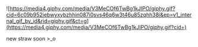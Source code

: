 ![https://media4.giphy.com/media/V3MeCOf6TwBg1kJIPO/giphy.gif?cid=6c09b952iebwyxybzhhin087i0svs46q6w3t46u85zqhh38i&ep=v1_internal_gif_by_id&rid=giphy.gif&ct=g](https://media4.giphy.com/media/V3MeCOf6TwBg1kJIPO/giphy.gif?cid=)

 new straw soon >_o
